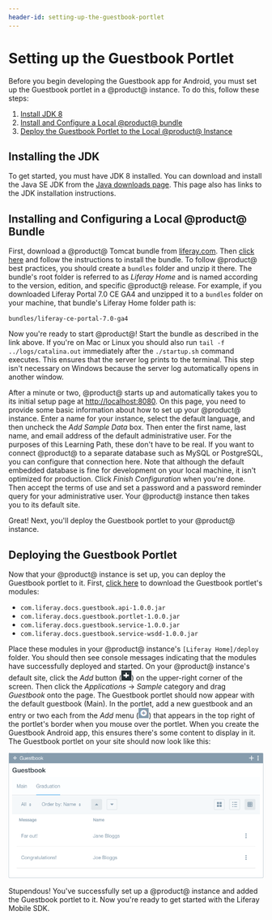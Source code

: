 ```yaml
---
header-id: setting-up-the-guestbook-portlet
---
```


# Setting up the Guestbook Portlet

Before you begin developing the Guestbook app for Android, you must set up the 
Guestbook portlet in a @product@ instance. To do this, follow these steps: 

1.  [Install JDK 8](/docs/7-0/tutorials/-/knowledge_base/t/setting-up-the-guestbook-portlet#installing-the-jdk)
2.  [Install and Configure a Local @product@ bundle](/docs/7-0/tutorials/-/knowledge_base/t/setting-up-the-guestbook-portlet#installing-and-configuring-a-local-liferay-bundle)
3.  [Deploy the Guestbook Portlet to the Local @product@ Instance](/docs/7-0/tutorials/-/knowledge_base/t/setting-up-the-guestbook-portlet#deploying-the-guestbook-portlet)

## Installing the JDK

To get started, you must have JDK 8 installed. You can download and install the 
Java SE JDK from the 
[Java downloads page](http://www.oracle.com/technetwork/java/javase/downloads/index.html). 
This page also has links to the JDK installation instructions. 

## Installing and Configuring a Local @product@ Bundle

First, download a @product@ Tomcat bundle from 
[liferay.com](https://www.liferay.com/). 
Then 
[click here](/docs/7-0/deploy/-/knowledge_base/d/installing-product)
and follow the instructions to install the bundle. To follow @product@ best 
practices, you should create a `bundles` folder and unzip it there. The bundle's 
root folder is referred to as *Liferay Home* and is named according to the 
version, edition, and specific @product@ release. For example, if you downloaded 
Liferay Portal 7.0 CE GA4 and unzipped it to a `bundles` folder on your machine, 
that bundle's Liferay Home folder path is: 

    bundles/liferay-ce-portal-7.0-ga4

Now you're ready to start @product@! Start the bundle as described in the link 
above. If you're on Mac or Linux you should also run 
`tail -f ../logs/catalina.out` immediately after the `./startup.sh` command 
executes. This ensures that the server log prints to the terminal. This step 
isn't necessary on Windows because the server log automatically opens in another 
window. 

After a minute or two, @product@ starts up and automatically takes you to its 
initial setup page at 
[http://localhost:8080](http://localhost:8080). 
On this page, you need to provide some basic information about how to set up 
your @product@ instance. Enter a name for your instance, select the default 
language, and then uncheck the *Add Sample Data* box. Then enter the first name, 
last name, and email address of the default administrative user. For the 
purposes of this Learning Path, these don't have to be real. If you want to 
connect @product@ to a separate database such as MySQL or PostgreSQL, you can 
configure that connection here. Note that although the default embedded database 
is fine for development on your local machine, it isn't optimized for 
production. Click *Finish Configuration* when you're done. Then accept the terms 
of use and set a password and a password reminder query for your administrative 
user. Your @product@ instance then takes you to its default site. 

Great! Next, you'll deploy the Guestbook portlet to your @product@ instance. 

## Deploying the Guestbook Portlet

Now that your @product@ instance is set up, you can deploy the Guestbook portlet 
to it. First, 
[click here](https://dev.liferay.com/documents/10184/656312/guestbook-services.zip) 
to download the Guestbook portlet's modules: 

- `com.liferay.docs.guestbook.api-1.0.0.jar`
- `com.liferay.docs.guestbook.portlet-1.0.0.jar`
- `com.liferay.docs.guestbook.service-1.0.0.jar`
- `com.liferay.docs.guestbook.service-wsdd-1.0.0.jar`

Place these modules in your @product@ instance's `[Liferay Home]/deploy` folder. 
You should then see console messages indicating that the modules have 
successfully deployed and started. On your @product@ instance's default site, 
click the *Add* button (![Add](../../../images/icon-control-menu-add.png)) on 
the upper-right corner of the screen. Then click the *Applications* &rarr; 
*Sample* category and drag *Guestbook* onto the page. The Guestbook portlet 
should now appear with the default guestbook (Main). In the portlet, add a new 
guestbook and an entry or two each from the *Add* menu 
(![Add](../../../images/icon-app-add.png)) that appears in the top right of the 
portlet's border when you mouse over the portlet. When you create the Guestbook 
Android app, this ensures there's some content to display in it. The Guestbook 
portlet on your site should now look like this: 

![Figure 1: The Guestbook portlet, with a new guestbook and some entries.](../../../images/guestbook-portlet-01.png)

Stupendous! You've successfully set up a @product@ instance and added the 
Guestbook portlet to it. Now you're ready to get started with the Liferay Mobile 
SDK. 
